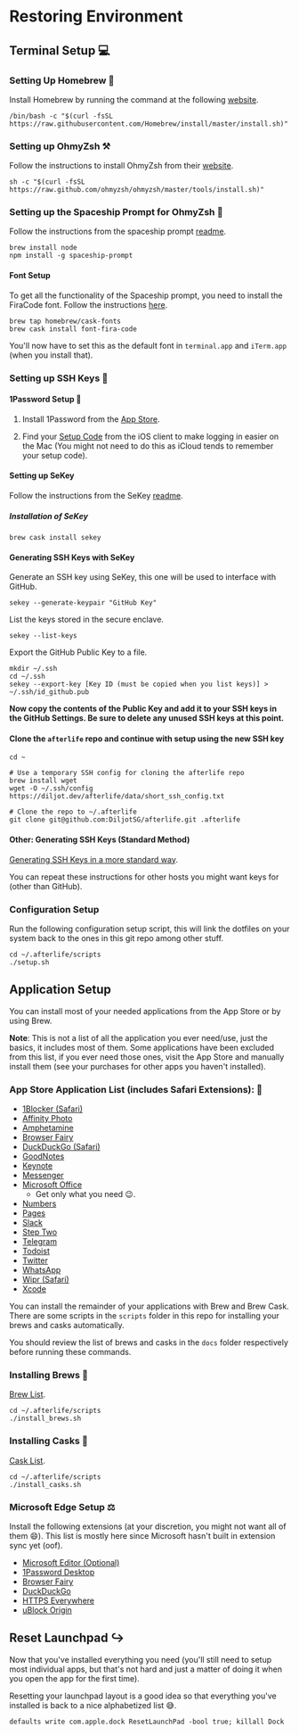 # Restoring Environment

## Terminal Setup 💻

### Setting Up Homebrew 🧪

Install Homebrew by running the command at the following [website](https://brew.sh).

```shell
/bin/bash -c "$(curl -fsSL https://raw.githubusercontent.com/Homebrew/install/master/install.sh)"
```

### Setting up OhmyZsh ⚒️

Follow the instructions to install OhmyZsh from their [website](https://ohmyz.sh).

```shell
sh -c "$(curl -fsSL https://raw.github.com/ohmyzsh/ohmyzsh/master/tools/install.sh)"
```

### Setting up the Spaceship Prompt for OhmyZsh 👾

Follow the instructions from the spaceship prompt [readme](https://github.com/denysdovhan/spaceship-prompt).

```shell
brew install node
npm install -g spaceship-prompt
```

#### Font Setup

To get all the functionality of the Spaceship prompt, you need to install the FiraCode font. Follow the instructions [here](https://github.com/tonsky/FiraCode/wiki/Installing).

```shell
brew tap homebrew/cask-fonts
brew cask install font-fira-code
```

You'll now have to set this as the default font in `terminal.app` and `iTerm.app` (when you install that).

### Setting up SSH Keys 🔑

#### 1Password Setup 🔐

1. Install 1Password from the [App Store](https://apps.apple.com/ca/app/1password-7-password-manager/id1333542190?mt=12).

2. Find your [Setup Code](https://support.1password.com/secret-key/#ios) from the iOS client to make logging in easier on the Mac (You might not need to do this as iCloud tends to remember your setup code).

#### Setting up SeKey

Follow the instructions from the SeKey [readme](https://github.com/sekey/sekey).

##### Installation of SeKey

```shell
brew cask install sekey
```

#### Generating SSH Keys with SeKey

Generate an SSH key using SeKey, this one will be used to interface with GitHub.

```shell
sekey --generate-keypair "GitHub Key"
```

List the keys stored in the secure enclave.

```shell
sekey --list-keys
```

Export the GitHub Public Key to a file.

```shell
mkdir ~/.ssh
cd ~/.ssh
sekey --export-key [Key ID (must be copied when you list keys)] > ~/.ssh/id_github.pub
```

**Now copy the contents of the Public Key and add it to your SSH keys in the GitHub Settings. Be sure to delete any unused SSH keys at this point.**

#### Clone the `afterlife` repo and continue with setup using the new SSH key

```shell
cd ~

# Use a temporary SSH config for cloning the afterlife repo
brew install wget
wget -O ~/.ssh/config https://diljot.dev/afterlife/data/short_ssh_config.txt

# Clone the repo to ~/.afterlife
git clone git@github.com:DiljotSG/afterlife.git .afterlife
```

#### Other: Generating SSH Keys (Standard Method)

[Generating SSH Keys in a more standard way](https://docs.gitlab.com/ee/ssh/README.html#generating-a-new-ssh-key-pair).

You can repeat these instructions for other hosts you might want keys for (other than GitHub).

### Configuration Setup

Run the following configuration setup script, this will link the dotfiles on your system back to the ones in this git repo among other stuff.

```shell
cd ~/.afterlife/scripts
./setup.sh
```

## Application Setup

You can install most of your needed applications from the App Store or by using Brew.

**Note**: This is not a list of all the application you ever need/use, just the basics, it includes most of them. Some applications have been excluded from this list, if you ever need those ones, visit the App Store and manually install them (see your purchases for other apps you haven't installed).

### App Store Application List (includes Safari Extensions): 🍎

- [1Blocker (Safari)](https://apps.apple.com/ca/app/1blocker-for-safari/id1107421413?mt=12)
- [Affinity Photo](https://apps.apple.com/ca/app/affinity-photo/id824183456?mt=12)
- [Amphetamine](https://apps.apple.com/ca/app/amphetamine/id937984704?mt=12)
- [Browser Fairy](https://apps.apple.com/ca/app/browser-fairy/id483014855?mt=12)
- [DuckDuckGo (Safari)](https://apps.apple.com/ca/app/duckduckgo-privacy-essentials/id1482920575?mt=12)
- [GoodNotes](https://apps.apple.com/ca/app/goodnotes-5-notes-pdf/id1480793815?mt=12)
- [Keynote](https://apps.apple.com/ca/app/keynote/id409183694?mt=12)
- [Messenger](https://apps.apple.com/ca/app/messenger/id1480068668?mt=12)
- [Microsoft Office](https://apps.apple.com/ca/app-bundle/microsoft-office-365/id1450038993?mt=12)
  - Get only what you need 😉.
- [Numbers](https://apps.apple.com/ca/app/numbers/id409203825?mt=12)
- [Pages](https://apps.apple.com/ca/app/pages/id409201541?mt=12)
- [Slack](https://apps.apple.com/ca/app/slack/id803453959?mt=12)
- [Step Two](https://apps.apple.com/ca/app/step-two/id1448916662?mt=12)
- [Telegram](https://apps.apple.com/ca/app/telegram/id747648890?mt=12)
- [Todoist](https://apps.apple.com/ca/app/todoist-to-do-list-tasks/id585829637?mt=12)
- [Twitter](https://apps.apple.com/ca/app/twitter/id1482454543?mt=12)
- [WhatsApp](https://apps.apple.com/ca/app/whatsapp-desktop/id1147396723?mt=12)
- [Wipr (Safari)](https://apps.apple.com/ca/app/wipr/id1320666476?mt=12)
- [Xcode](https://apps.apple.com/ca/app/xcode/id497799835?mt=12)

You can install the remainder of your applications with Brew and Brew Cask. There are some scripts in the `scripts` folder in this repo for installing your brews and casks automatically.

You should review the list of brews and casks in the `docs` folder respectively before running these commands.

### Installing Brews 🍺

[Brew List](../data/brew_list.txt).

```shell
cd ~/.afterlife/scripts
./install_brews.sh
```

### Installing Casks 🍻

[Cask List](../data/cask_list.txt).

```shell
cd ~/.afterlife/scripts
./install_casks.sh
```

### Microsoft Edge Setup ⚖️

Install the following extensions (at your discretion, you might not want all of them 😄). This list is mostly here since Microsoft hasn't built in extension sync yet (oof).

- [Microsoft Editor (Optional)](https://microsoftedge.microsoft.com/addons/detail/hokifickgkhplphjiodbggjmoafhignh)
- [1Password Desktop](https://chrome.google.com/webstore/detail/1password-extension-deskt/aomjjhallfgjeglblehebfpbcfeobpgk)
- [Browser Fairy](https://chrome.google.com/webstore/detail/browser-fairy/ihfblkkmkmcgejfkgmkiipplonimjnec)
- [DuckDuckGo](https://chrome.google.com/webstore/detail/duckduckgo-privacy-essent/bkdgflcldnnnapblkhphbgpggdiikppg)
- [HTTPS Everywhere](https://chrome.google.com/webstore/detail/https-everywhere/gcbommkclmclpchllfjekcdonpmejbdp)
- [uBlock Origin](https://chrome.google.com/webstore/detail/ublock-origin/cjpalhdlnbpafiamejdnhcphjbkeiagm)

## Reset Launchpad ↪️

Now that you've installed everything you need (you'll still need to setup most individual apps, but that's not hard and just a matter of doing it when you open the app for the first time).

Resetting your launchpad layout is a good idea so that everything you've installed is back to a nice alphabetized list 😅.

```shell
defaults write com.apple.dock ResetLaunchPad -bool true; killall Dock
```
